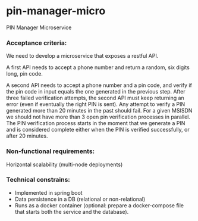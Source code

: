 # pin-manager-micro
PIN Manager Microservice


### Acceptance criteria:

We need to develop a microservice that exposes a restful API.

A first API needs to accept a phone number and return a random, six digits long, pin code.

A second API needs to accept a phone number and a pin code, and verify if the pin code in input equals the one generated in the previous step.
After three failed verification attempts, the second API must keep returning an error (even if eventually the right PIN is sent).
Any attempt to verify a PIN generated more than 20 minutes in the past should fail.
For a given MSISDN we should not have more than 3 open pin verification processes in parallel. The PIN verification process starts in the moment that we generate a PIN and is considered complete either when the PIN is verified successfully, or after 20 minutes.


### Non-functional requirements:

Horizontal scalability (multi-node deployments)


### Technical constrains:

- Implemented in spring boot
- Data persistence in a DB (relational or non-relational)
- Runs as a docker container (optional: prepare a docker-compose file that starts both the service and the database).
